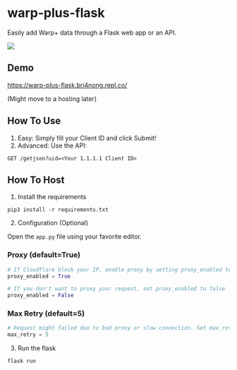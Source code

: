 # warp-plus-flask
Easily add Warp+ data through a Flask web app or an API. 

![](https://raw.githubusercontent.com/deathlyface/warp-plus-flask/master/images/screenshot.png)

## Demo
https://warp-plus-flask.bri4nong.repl.co/

(Might move to a hosting later)

## How To Use
1) Easy: Simply fill your Client ID and click Submit!
2) Advanced: Use the API: 
```http
GET /getjson?uid=<Your 1.1.1.1 Client ID>
```

## How To Host
1. Install the requirements

```
pip3 install -r requirements.txt
```

2. Configuration (Optional)

Open the `app.py` file using your favorite editor.

### Proxy (default=True)
```python
# If Cloudflare block your IP, enable proxy by setting proxy_enabled to true
proxy_enabled = True

# If you don't want to proxy your request, set proxy_enabled to false
proxy_enabled = False
```

### Max Retry (default=5)
```python
# Request might failed due to bad proxy or slow connection. Set max_retry to retry the request if it fails.
max_retry = 5
```

3. Run the flask
```
flask run
```
